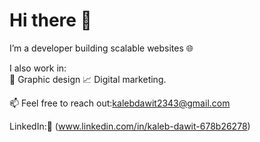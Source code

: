  # Hi there 👋 

I’m a developer building scalable websites 🌐   
 
I also work in:   
🎨 Graphic design 
📈 Digital marketing.
  
📫 Feel free to reach out:[kalebdawit2343@gmail.com](mailto:kalebdawit2343@gmail.com) 

LinkedIn:🔗 (www.linkedin.com/in/kaleb-dawit-678b26278)
   
